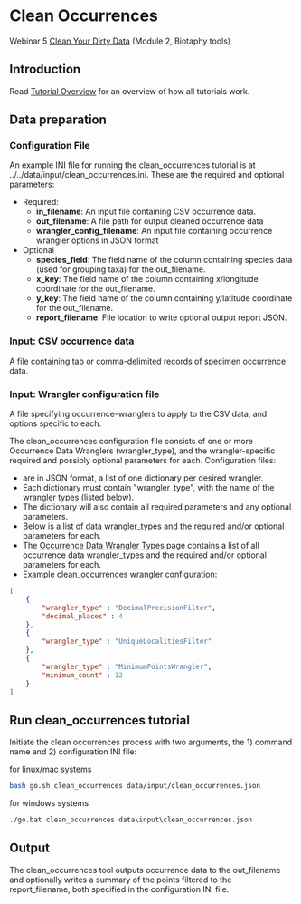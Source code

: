 # Clean Occurrences

Webinar 5 [Clean Your Dirty Data](https://docs.google.com/document/d/1CqYkCUlY40p8NnqM-GtcLju70jrAG45FGejJ26sS3_U/edit#)
(Module 2, Biotaphy tools)

## Introduction

Read [Tutorial Overview](../tutorial/overview.md) for an overview of how all tutorials work. 

## Data preparation

### Configuration File
An example INI file for running the clean_occurrences tutorial is at ../../data/input/clean_occurrences.ini. 
These are the required and optional parameters: 

* Required: 
  * **in_filename**: An input file containing CSV occurrence data.
  * **out_filename**: A file path for output cleaned occurrence data
  * **wrangler_config_filename**: An input file containing occurrence wrangler options in JSON format 
* Optional 
  * **species_field**: The field name of the column containing species data (used for grouping taxa) for the 
                         out_filename. 
  * **x_key**: The field name of the column containing x/longitude coordinate for the out_filename.
  * **y_key**: The field name of the column containing y/latitude coordinate for the out_filename.
  * **report_filename**: File location to write optional output report JSON.

### Input: CSV occurrence data
A file containing tab or comma-delimited records of specimen occurrence data.

### Input: Wrangler configuration file
A file specifying occurrence-wranglers to apply to the CSV data, and options specific to each.    

The clean_occurrences configuration file consists of one or more Occurrence Data Wranglers (wrangler_type), and the 
wrangler-specific required and possibly optional parameters for each.  Configuration files:
  * are in JSON format, a list of one dictionary per desired wrangler.
  * Each dictionary must contain "wrangler_type", with the name of the wrangler types (listed below).
  * The dictionary will also contain all required parameters and any optional parameters.
  * Below is a list of data wrangler_types and the required and/or optional parameters for each.
  * The [Occurrence Data Wrangler Types](occurrence_wrangler_config.md) page contains a list of all occurrence data 
    wrangler_types and the required and/or optional parameters for each.
  * Example clean_occurrences wrangler configuration:

```json
[
    {
        "wrangler_type" : "DecimalPrecisionFilter",
        "decimal_places" : 4
    },
    {
        "wrangler_type" : "UniqueLocalitiesFilter"
    },
    {
        "wrangler_type" : "MinimumPointsWrangler",
        "minimum_count" : 12
    }
]
```

## Run clean_occurrences tutorial
Initiate the clean occurrences process with two arguments, the 1) command name and 2) configuration INI file:

for linux/mac systems
```zsh
bash go.sh clean_occurrences data/input/clean_occurrences.json
```

for windows systems
```cmd
./go.bat clean_occurrences data\input\clean_occurrences.json
```

## Output
The clean_occurrences tool outputs occurrence data to the out_filename and optionally writes a summary of 
the points filtered to the report_filename, both specified in the configuration INI file.



